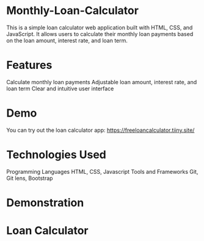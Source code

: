 # Monthly-Loan-Calculator 
This is a simple loan calculator web application built with HTML, CSS, and JavaScript. It allows users to calculate their monthly loan payments based on the loan amount, interest rate, and loan term.

# Features
Calculate monthly loan payments
Adjustable loan amount, interest rate, and loan term
Clear and intuitive user interface

# Demo
You can try out the loan calculator app: https://freeloancalculator.tiiny.site/

# Technologies Used
Programming Languages
HTML, CSS, Javascript
Tools and Frameworks
Git, Git lens, Bootstrap

# Demonstration
<h1>Loan Calculator</h1>
<vid src = Screen Recording 2024-03-05 at 3.28.13 AM ">



